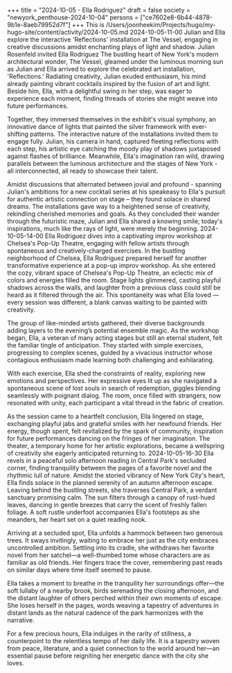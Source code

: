 +++
title = "2024-10-05 - Ella Rodriguez"
draft = false
society = "newyork_penthouse-2024-10-04"
persons = ["ce7602e8-6b44-4878-9b1e-8aeb79952d7f"]
+++
This is /Users/joonheekim/Projects/hugo/my-hugo-site/content/activity/2024-10-05.md
2024-10-05-11-00
Julian and Ella explore the interactive 'Reflections' installation at The Vessel, engaging in creative discussions amidst enchanting plays of light and shadow.
Julian Rosenfeld invited Ella Rodriguez
The bustling heart of New York's modern architectural wonder, The Vessel, gleamed under the luminous morning sun as Julian and Ella arrived to explore the celebrated art installation, 'Reflections.' Radiating creativity, Julian exuded enthusiasm, his mind already painting vibrant cocktails inspired by the fusion of art and light. Beside him, Ella, with a delightful swing in her step, was eager to experience each moment, finding threads of stories she might weave into future performances.

Together, they immersed themselves in the exhibit's visual symphony, an innovative dance of lights that painted the silver framework with ever-shifting patterns. The interactive nature of the installations invited them to engage fully. Julian, his camera in hand, captured fleeting reflections with each step, his artistic eye catching the moody play of shadows juxtaposed against flashes of brilliance. Meanwhile, Ella's imagination ran wild, drawing parallels between the luminous architecture and the stages of New York - all interconnected, all ready to showcase their talent.

Amidst discussions that alternated between jovial and profound - spanning Julian's ambitions for a new cocktail series at his speakeasy to Ella's pursuit for authentic artistic connection on stage – they found solace in shared dreams. The installations gave way to a heightened sense of creativity, rekindling cherished memories and goals. As they concluded their wander through the futuristic maze, Julian and Ella shared a knowing smile; today's inspirations, much like the rays of light, were merely the beginning.
2024-10-05-14-00
Ella Rodriguez dives into a captivating improv workshop at Chelsea's Pop-Up Theatre, engaging with fellow artists through spontaneous and creatively-charged exercises.
In the bustling neighborhood of Chelsea, Ella Rodriguez prepared herself for another transformative experience at a pop-up improv workshop. As she entered the cozy, vibrant space of Chelsea's Pop-Up Theatre, an eclectic mix of colors and energies filled the room. Stage lights glimmered, casting playful shadows across the walls, and laughter from a previous class could still be heard as it filtered through the air. This spontaneity was what Ella loved — every session was different, a blank canvas waiting to be painted with creativity.

The group of like-minded artists gathered, their diverse backgrounds adding layers to the evening’s potential ensemble magic. As the workshop began, Ella, a veteran of many acting stages but still an eternal student, felt the familiar tingle of anticipation. They started with simple exercises, progressing to complex scenes, guided by a vivacious instructor whose contagious enthusiasm made learning both challenging and exhilarating.

With each exercise, Ella shed the constraints of reality, exploring new emotions and perspectives. Her expressive eyes lit up as she navigated a spontaneous scene of lost souls in search of redemption, giggles blending seamlessly with poignant dialog. The room, once filled with strangers, now resonated with unity, each participant a vital thread in the fabric of creation.

As the session came to a heartfelt conclusion, Ella lingered on stage, exchanging playful jabs and grateful smiles with her newfound friends. Her energy, though spent, felt revitalized by the spark of community, inspiration for future performances dancing on the fringes of her imagination. The theater, a temporary home for her artistic explorations, became a wellspring of creativity she eagerly anticipated returning to.
2024-10-05-16-30
Ella revels in a peaceful solo afternoon reading in Central Park's secluded corner, finding tranquility between the pages of a favorite novel and the rhythmic lull of nature.
Amidst the storied vibrancy of New York City's heart, Ella finds solace in the planned serenity of an autumn afternoon escape. Leaving behind the bustling streets, she traverses Central Park, a verdant sanctuary promising calm. The sun filters through a canopy of rust-hued leaves, dancing in gentle breezes that carry the scent of freshly fallen foliage. A soft rustle underfoot accompanies Ella's footsteps as she meanders, her heart set on a quiet reading nook.

Arriving at a secluded spot, Ella unfolds a hammock between two generous trees. It sways invitingly, waiting to embrace her just as the city embraces uncontrolled ambition. Settling into its cradle, she withdraws her favorite novel from her satchel—a well-thumbed tome whose characters are as familiar as old friends. Her fingers trace the cover, remembering past reads on similar days where time itself seemed to pause.

Ella takes a moment to breathe in the tranquility her surroundings offer—the soft lullaby of a nearby brook, birds serenading the closing afternoon, and the distant laughter of others perched within their own moments of escape. She loses herself in the pages, words weaving a tapestry of adventures in distant lands as the natural cadence of the park harmonizes with the narrative.

For a few precious hours, Ella indulges in the rarity of stillness, a counterpoint to the relentless tempo of her daily life. It is a tapestry woven from peace, literature, and a quiet connection to the world around her—an essential pause before reigniting her energetic dance with the city she loves.
